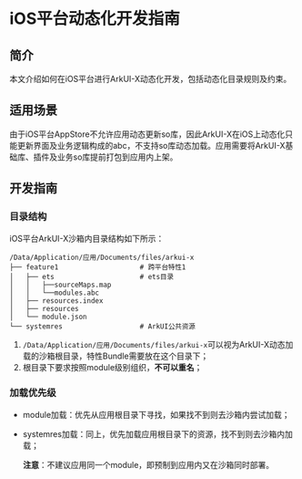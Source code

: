 # iOS平台动态化开发指南

## 简介

本文介绍如何在iOS平台进行ArkUI-X动态化开发，包括动态化目录规则及约束。

## 适用场景

由于iOS平台AppStore不允许应用动态更新so库，因此ArkUI-X在iOS上动态化只能更新界面及业务逻辑构成的abc，不支持so库动态加载。应用需要将ArkUI-X基础库、插件及业务so库提前打包到应用内上架。

## 开发指南

### 目录结构

iOS平台ArkUI-X沙箱内目录结构如下所示：

```
/Data/Application/应用/Documents/files/arkui-x    
├── feature1                    # 跨平台特性1
│   ├── ets                     # ets目录
│   │   ├──sourceMaps.map
│   │   └──modules.abc
│   ├── resources.index         
│   ├── resources              
│   └── module.json
└── systemres                   # ArkUI公共资源
```

1. `/Data/Application/应用/Documents/files/arkui-x`可以视为ArkUI-X动态加载的沙箱根目录，特性Bundle需要放在这个目录下；
2. 根目录下要求按照module级别组织，**不可以重名**；

### 加载优先级

+ module加载：优先从应用根目录下寻找，如果找不到则去沙箱内尝试加载；

+ systemres加载：同上，优先加载应用根目录下的资源，找不到则去沙箱内加载；

  **注意**：不建议应用同一个module，即预制到应用内又在沙箱同时部署。
